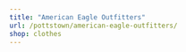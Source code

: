 ```yaml
---
title: "American Eagle Outfitters"
url: /pottstown/american-eagle-outfitters/
shop: clothes
---
```


